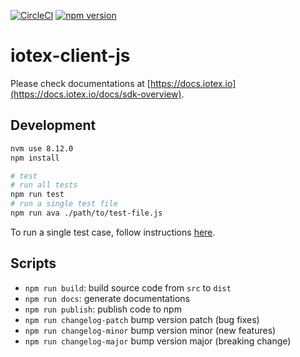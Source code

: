[![CircleCI](https://circleci.com/gh/iotexproject/iotex-client-js.svg?style=svg)](https://circleci.com/gh/iotexproject/iotex-client-js)
[![npm version](https://badge.fury.io/js/iotex-client-js.svg)](https://badge.fury.io/js/iotex-client-js)

# iotex-client-js

Please check documentations at [https://docs.iotex.io](https://docs.iotex.io/docs/sdk-overview).

## Development

```bash
nvm use 8.12.0
npm install

# test
# run all tests
npm run test
# run a single test file
npm run ava ./path/to/test-file.js
```

To run a single test case, follow instructions [here](https://github.com/avajs/ava/blob/master/docs/01-writing-tests.md#running-specific-tests).

## Scripts

- `npm run build`: build source code from `src` to `dist`
- `npm run docs`: generate documentations
- `npm run publish`: publish code to npm
- `npm run changelog-patch` bump version patch (bug fixes)
- `npm run changelog-minor` bump version minor (new features)
- `npm run changelog-major` bump version major (breaking change)
